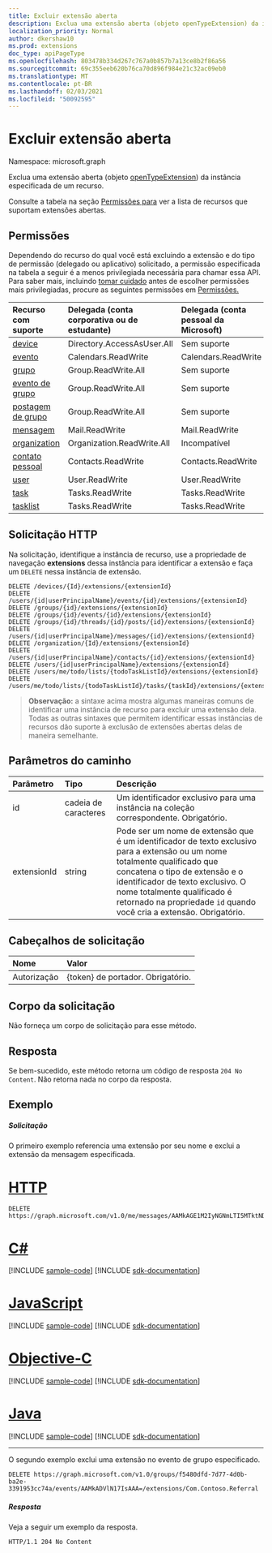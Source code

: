 ```yaml
---
title: Excluir extensão aberta
description: Exclua uma extensão aberta (objeto openTypeExtension) da instância especificada de um recurso.
localization_priority: Normal
author: dkershaw10
ms.prod: extensions
doc_type: apiPageType
ms.openlocfilehash: 803478b334d267c767a0b857b7a13ce8b2f86a56
ms.sourcegitcommit: 69c355eeb620b76ca70d896f984e21c32ac09eb0
ms.translationtype: MT
ms.contentlocale: pt-BR
ms.lasthandoff: 02/03/2021
ms.locfileid: "50092595"
---
```

# <a name="delete-open-extension"></a>Excluir extensão aberta

Namespace: microsoft.graph

Exclua uma extensão aberta (objeto [openTypeExtension](../resources/opentypeextension.md)) da instância especificada de um recurso. 

Consulte a tabela na seção [Permissões para](#permissions) ver a lista de recursos que suportam extensões abertas.

## <a name="permissions"></a>Permissões

Dependendo do recurso do qual você está excluindo a extensão e do tipo de permissão (delegado ou aplicativo) solicitado, a permissão especificada na tabela a seguir é a menos privilegiada necessária para chamar essa API. Para saber mais, incluindo [tomar cuidado](/graph/auth/auth-concepts#best-practices-for-requesting-permissions) antes de escolher permissões mais privilegiadas, procure as seguintes permissões em [Permissões.](/graph/permissions-reference)

| Recurso com suporte | Delegada (conta corporativa ou de estudante) | Delegada (conta pessoal da Microsoft) | Application |
|:-----|:-----|:-----|:-----|
| [device](../resources/device.md) | Directory.AccessAsUser.All | Sem suporte | Device.ReadWrite.All |
| [evento](../resources/event.md) | Calendars.ReadWrite | Calendars.ReadWrite | Calendars.ReadWrite |
| [grupo](../resources/group.md) | Group.ReadWrite.All | Sem suporte | Group.ReadWrite.All |
| [evento de grupo](../resources/event.md) | Group.ReadWrite.All | Sem suporte | Sem suporte |
| [postagem de grupo](../resources/post.md) | Group.ReadWrite.All | Sem suporte | Group.ReadWrite.All |
| [mensagem](../resources/message.md) | Mail.ReadWrite | Mail.ReadWrite | Mail.ReadWrite | 
| [organization](../resources/organization.md) | Organization.ReadWrite.All | Incompatível | Organization.ReadWrite.All |
| [contato pessoal](../resources/contact.md) | Contacts.ReadWrite | Contacts.ReadWrite | Contacts.ReadWrite |
| [user](../resources/user.md) | User.ReadWrite | User.ReadWrite | User.ReadWrite.All |
| [task](../resources/todotask.md) | Tasks.ReadWrite | Tasks.ReadWrite | Tasks.ReadWrite.All |
| [tasklist](../resources/todotasklist.md)  | Tasks.ReadWrite | Tasks.ReadWrite | Tasks.ReadWrite.All |

## <a name="http-request"></a>Solicitação HTTP
Na solicitação, identifique a instância de recurso, use a propriedade de navegação **extensions** dessa instância para identificar a extensão e faça um `DELETE` nessa instância de extensão.

<!-- { "blockType": "ignored" } -->
```http
DELETE /devices/{Id}/extensions/{extensionId}
DELETE /users/{id|userPrincipalName}/events/{id}/extensions/{extensionId}
DELETE /groups/{id}/extensions/{extensionId}
DELETE /groups/{id}/events/{id}/extensions/{extensionId}
DELETE /groups/{id}/threads/{id}/posts/{id}/extensions/{extensionId}
DELETE /users/{id|userPrincipalName}/messages/{id}/extensions/{extensionId}
DELETE /organization/{Id}/extensions/{extensionId}
DELETE /users/{id|userPrincipalName}/contacts/{id}/extensions/{extensionId}
DELETE /users/{id|userPrincipalName}/extensions/{extensionId}
DELETE /users/me/todo/lists/{todoTaskListId}/extensions/{extensionId}
DELETE /users/me/todo/lists/{todoTaskListId}/tasks/{taskId}/extensions/{extensionId}
```

>**Observação:** a sintaxe acima mostra algumas maneiras comuns de identificar uma instância de recurso para excluir uma extensão dela. Todas as outras sintaxes que permitem identificar essas instâncias de recursos dão suporte à exclusão de extensões abertas delas de maneira semelhante.

## <a name="path-parameters"></a>Parâmetros do caminho
|Parâmetro|Tipo|Descrição|
|:-----|:-----|:-----|
|id|cadeia de caracteres|Um identificador exclusivo para uma instância na coleção correspondente. Obrigatório.|
|extensionId|string|Pode ser um nome de extensão que é um identificador de texto exclusivo para a extensão ou um nome totalmente qualificado que concatena o tipo de extensão e o identificador de texto exclusivo. O nome totalmente qualificado é retornado na propriedade `id` quando você cria a extensão. Obrigatório.|

## <a name="request-headers"></a>Cabeçalhos de solicitação
| Nome       | Valor |
|:---------------|:----------|
| Autorização | {token} de portador. Obrigatório. |

## <a name="request-body"></a>Corpo da solicitação
Não forneça um corpo de solicitação para esse método.

## <a name="response"></a>Resposta

Se bem-sucedido, este método retorna um código de resposta `204 No Content`. Não retorna nada no corpo da resposta.

## <a name="example"></a>Exemplo
##### <a name="request"></a>Solicitação
O primeiro exemplo referencia uma extensão por seu nome e exclui a extensão da mensagem especificada.

# <a name="http"></a>[HTTP](#tab/http)
<!-- {
  "blockType": "request",
  "sampleKeys": ["Com.Contoso.Referral", "AAMkAGE1M2IyNGNmLTI5MTktNDUyZi1iOTVl==="],
  "name": "delete_opentypeextension"
}-->
```http
DELETE https://graph.microsoft.com/v1.0/me/messages/AAMkAGE1M2IyNGNmLTI5MTktNDUyZi1iOTVl===/extensions/Com.Contoso.Referral
```
# <a name="c"></a>[C#](#tab/csharp)
[!INCLUDE [sample-code](../includes/snippets/csharp/delete-opentypeextension-csharp-snippets.md)]
[!INCLUDE [sdk-documentation](../includes/snippets/snippets-sdk-documentation-link.md)]

# <a name="javascript"></a>[JavaScript](#tab/javascript)
[!INCLUDE [sample-code](../includes/snippets/javascript/delete-opentypeextension-javascript-snippets.md)]
[!INCLUDE [sdk-documentation](../includes/snippets/snippets-sdk-documentation-link.md)]

# <a name="objective-c"></a>[Objective-C](#tab/objc)
[!INCLUDE [sample-code](../includes/snippets/objc/delete-opentypeextension-objc-snippets.md)]
[!INCLUDE [sdk-documentation](../includes/snippets/snippets-sdk-documentation-link.md)]

# <a name="java"></a>[Java](#tab/java)
[!INCLUDE [sample-code](../includes/snippets/java/delete-opentypeextension-java-snippets.md)]
[!INCLUDE [sdk-documentation](../includes/snippets/snippets-sdk-documentation-link.md)]

---


O segundo exemplo exclui uma extensão no evento de grupo especificado.

<!-- { "blockType": "ignored" } -->
```http
DELETE https://graph.microsoft.com/v1.0/groups/f5480dfd-7d77-4d0b-ba2e-3391953cc74a/events/AAMkADVlN17IsAAA=/extensions/Com.Contoso.Referral
```

 

##### <a name="response"></a>Resposta
Veja a seguir um exemplo da resposta.
<!-- {
  "blockType": "response",
  "truncated": false
} -->
```http
HTTP/1.1 204 No Content
```

<!-- uuid: 8fcb5dbc-d5aa-4681-8e31-b001d5168d79
2015-10-25 14:57:30 UTC -->
<!-- {
  "type": "#page.annotation",
  "description": "Delete opentypeextension",
  "keywords": "",
  "section": "documentation",
  "tocPath": "",
  "suppressions": [
  ]
}-->

